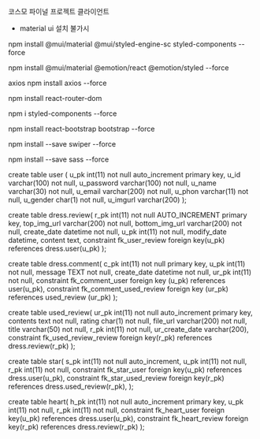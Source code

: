 코스모 파이널 프로젝트 클라이언트

- material ui 설치 불가시

npm install @mui/material @mui/styled-engine-sc styled-components --force

npm install @mui/material @emotion/react @emotion/styled --force

<!-- 사진 관련 (unsplash 가입, 키 필요)
npx create-react-app unsplash -->

axios
npm install axios --force

npm install react-router-dom

npm i styled-components --force

npm install react-bootstrap bootstrap --force

npm install --save swiper --force

npm install --save sass --force

create table user (
u_pk int(11) not null auto_increment primary key,
u_id varchar(100) not null,
u_password varchar(100) not null,
u_name varchar(30) not null,
u_email varchar(200) not null,
u_phon varchar(11) not null,
u_gender char(1) not null,
u_imgurl varchar(200)
);

create table dress.review(
r_pk int(11) not null AUTO_INCREMENT primary key,
top_img_url varchar(200) not null,
bottom_img_url varchar(200) not null,
create_date datetime not null,
u_pk int(11) not null,
modify_date datetime,
content text,
constraint fk_user_review foreign key(u_pk) references dress.user(u_pk)
);

create table dress.comment(
c_pk int(11) not null primary key,
u_pk int(11) not null,
message TEXT not null,
create_date datetime not null,
ur_pk int(11) not null,
constraint fk_comment_user foreign key (u_pk) references user(u_pk),
constraint fk_comment_used_review foreign key (ur_pk) references used_review (ur_pk)
);

create table used_review(
ur_pk int(11) not null auto_increment primary key,
contents text not null,
rating char(1) not null,
file_url varchar(200) not null,
title varchar(50) not null,
r_pk int(11) not null,
ur_create_date varchar(200),
constraint fk_used_review_review foreign key(r_pk) references dress.review(r_pk)
);

create table star(
s_pk int(11) not null auto_increment,
u_pk int(11) not null,
r_pk int(11) not null,
constraint fk_star_user foreign key(u_pk) references dress.user(u_pk),
constraint fk_star_used_review foreign key(r_pk) references dress.used_review(r_pk),
);

create table heart(
h_pk int(11) not null auto_increment primary key,
u_pk int(11) not null,
r_pk int(11) not null,
constraint fk_heart_user foreign key(u_pk) references dress.user(u_pk),
constraint fk_heart_review foreign key(r_pk) references dress.review(r_pk)
);
